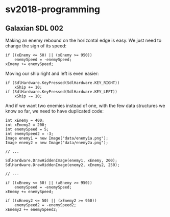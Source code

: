 # sv2018-programming

## Galaxian SDL 002

Making an enemy rebound on the horizontal edge is easy. We just need to change
the sign of its speed:

```
if ((xEnemy <= 50) || (xEnemy >= 950))
    enemySpeed = -enemySpeed;
xEnemy += enemySpeed;
```

Moving our ship right and left is even easier:

```
if (SdlHardware.KeyPressed(SdlHardware.KEY_RIGHT))
    xShip += 10;
if (SdlHardware.KeyPressed(SdlHardware.KEY_LEFT))
    xShip -= 10;
```

And if we want two enemies instead of one, with the few data structures
we know so far, we need to have duplicated code:

```
int xEnemy = 400;
int xEnemy2 = 200;
int enemySpeed = 5;
int enemySpeed2 = -3;
Image enemy1 = new Image("data/enemy1a.png");
Image enemy2 = new Image("data/enemy2a.png");

// ...

SdlHardware.DrawHiddenImage(enemy1, xEnemy, 200);
SdlHardware.DrawHiddenImage(enemy2, xEnemy2, 250);

// ...

if ((xEnemy <= 50) || (xEnemy >= 950))
    enemySpeed = -enemySpeed;
xEnemy += enemySpeed;

if ((xEnemy2 <= 50) || (xEnemy2 >= 950))
    enemySpeed2 = -enemySpeed2;
xEnemy2 += enemySpeed2;
```

